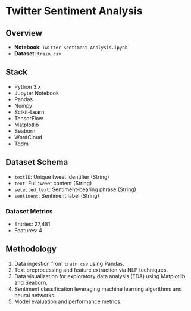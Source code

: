 # Twitter Sentiment Analysis

## Overview

- **Notebook**: `Twitter Sentiment Analysis.ipynb`
- **Dataset**: `train.csv`

## Stack

- Python 3.x
- Jupyter Notebook
- Pandas
- Numpy
- Scikit-Learn
- TensorFlow
- Matplotlib
- Seaborn
- WordCloud
- Tqdm

## Dataset Schema

- `textID`: Unique tweet identifier (String)
- `text`: Full tweet content (String)
- `selected_text`: Sentiment-bearing phrase (String)
- `sentiment`: Sentiment label (String)

### Dataset Metrics

- Entries: 27,481
- Features: 4

## Methodology

1. Data ingestion from `train.csv` using Pandas.
2. Text preprocessing and feature extraction via NLP techniques.
3. Data visualization for exploratory data analysis (EDA) using Matplotlib and Seaborn.
4. Sentiment classification leveraging machine learning algorithms and neural networks.
5. Model evaluation and performance metrics.

